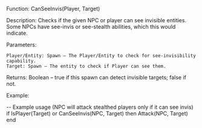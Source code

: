 Function: CanSeeInvis(Player, Target)

Description: Checks if the given NPC or player can see invisible entities. Some NPCs have see-invis or see-stealth abilities, which this would indicate.

Parameters:

    Player/Entity: Spawn – The Player/Entity to check for see-invisibility capability.
    Target: Spawn – The entity to check if Player can see them.

Returns: Boolean – true if this spawn can detect invisible targets; false if not.

Example:

-- Example usage (NPC will attack stealthed players only if it can see invis)
if IsPlayer(Target) or CanSeeInvis(NPC, Target) then
    Attack(NPC, Target)
end